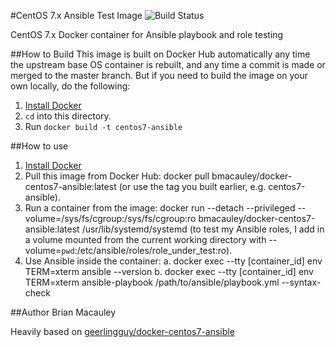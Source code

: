 #CentOS 7.x Ansible Test Image
![Build Status](https://img.shields.io/docker/automated/jrottenberg/ffmpeg.svg)

CentOS 7.x Docker container for Ansible playbook and role testing

##How to Build
This image is built on Docker Hub automatically any time the upstream base OS container is rebuilt, and any time a commit is made or merged to the master branch. But if you need to build the image on your own locally, do the following:

1. [Install Docker](https://docs.docker.com/engine/installation/)
2. `cd` into this directory.
3. Run `docker build -t centos7-ansible`

##How to use
1. [Install Docker](https://docs.docker.com/engine/installation/)
2. Pull this image from Docker Hub: docker pull bmacauley/docker-centos7-ansible:latest (or use the tag you built earlier, e.g. centos7-ansible).
3. Run a container from the image: docker run --detach --privileged --volume=/sys/fs/cgroup:/sys/fs/cgroup:ro bmacauley/docker-centos7-ansible:latest /usr/lib/systemd/systemd (to test my Ansible roles, I add in a volume mounted from the current working directory with --volume=`pwd`:/etc/ansible/roles/role_under_test:ro).
4. Use Ansible inside the container: a. docker exec --tty [container_id] env TERM=xterm ansible --version b. docker exec --tty [container_id] env TERM=xterm ansible-playbook /path/to/ansible/playbook.yml --syntax-check

##Author
Brian Macauley

Heavily based on  [geerlingguy/docker-centos7-ansible](https://github.com/geerlingguy/docker-centos7-ansible)